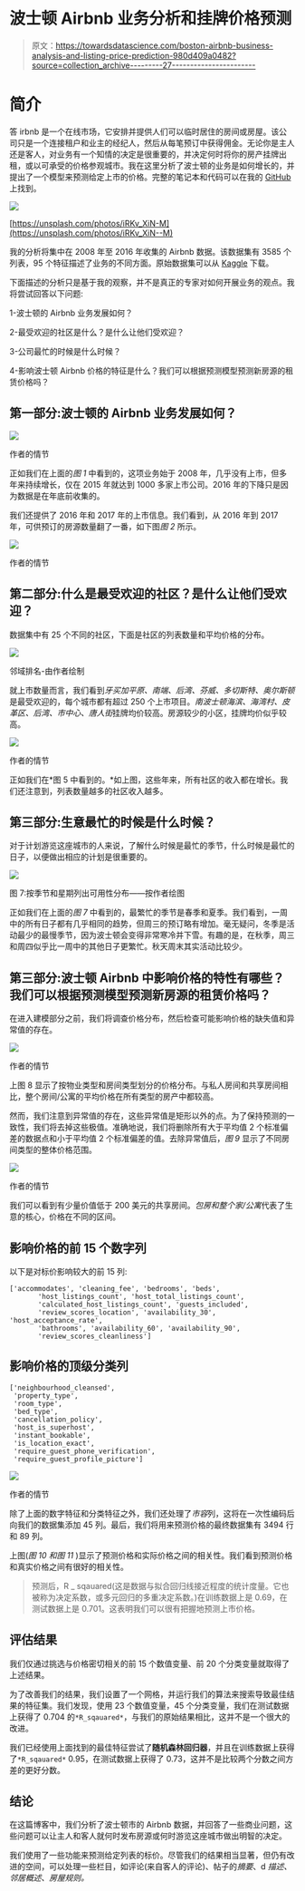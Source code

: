 # 波士顿 Airbnb 业务分析和挂牌价格预测

> 原文：<https://towardsdatascience.com/boston-airbnb-business-analysis-and-listing-price-prediction-980d409a0482?source=collection_archive---------27----------------------->

# **简介**

答 irbnb 是一个在线市场，它安排并提供人们可以临时居住的房间或房屋。该公司只是一个连接租户和业主的经纪人，然后从每笔预订中获得佣金。无论你是主人还是客人，对业务有一个知情的决定是很重要的，并决定何时将你的房产挂牌出租，或以可承受的价格参观城市。我在这里分析了波士顿的业务是如何增长的，并提出了一个模型来预测给定上市的价格。完整的笔记本和代码可以在我的 [GitHub](https://github.com/tmbothe/AirBnB_Analysis) 上找到。

![](img/2c8d23e89b367e7c5792c558be12788e.png)

[https://unsplash.com/photos/iRKv_XiN-M](https://unsplash.com/photos/iRKv_XiN--M)

我的分析将集中在 2008 年至 2016 年收集的 Airbnb 数据。该数据集有 3585 个列表，95 个特征描述了业务的不同方面。原始数据集可以从 [Kaggle](https://www.kaggle.com/airbnb/boston) 下载。

下面描述的分析只是基于我的观察，并不是真正的专家对如何开展业务的观点。我将尝试回答以下问题:

1-波士顿的 Airbnb 业务发展如何？

2-最受欢迎的社区是什么？是什么让他们受欢迎？

3-公司最忙的时候是什么时候？

4-影响波士顿 Airbnb 价格的特征是什么？我们可以根据预测模型预测新房源的租赁价格吗？

## 第一部分:波士顿的 Airbnb 业务发展如何？

![](img/adfed91e6967e10fca66e4be25460eac.png)

作者的情节

正如我们在上面的*图 1* 中看到的，这项业务始于 2008 年，几乎没有上市，但多年来持续增长，仅在 2015 年就达到 1000 多家上市公司。2016 年的下降只是因为数据是在年底前收集的。

我们还提供了 2016 年和 2017 年的上市信息。我们看到，从 2016 年到 2017 年，可供预订的房源数量翻了一番，如下图*图 2* 所示。

![](img/c0f2fc79c58a1f90c9ed1ed6d5269e89.png)

作者的情节

## 第二部分:什么是最受欢迎的社区？是什么让他们受欢迎？

数据集中有 25 个不同的社区，下面是社区的列表数量和平均价格的分布。

![](img/88d78b06ac367ff929b444b00554f61b.png)

邻域排名-由作者绘制

就上市数量而言，我们看到*牙买加平原、南端、后湾、芬威、多切斯特、奥尔斯顿*是最受欢迎的，每个城市都有超过 250 个上市项目。*南波士顿海滨、海湾村、皮革区、后湾、市中心、唐人街*挂牌均价较高。房源较少的小区，挂牌均价似乎较高。

![](img/a1693931e665201422b76642cdef1db7.png)

作者的情节

正如我们在*图 5 中看到的。*如上图，这些年来，所有社区的收入都在增长。我们还注意到，列表数量越多的社区收入越多。

## 第三部分:生意最忙的时候是什么时候？

对于计划游览这座城市的人来说，了解什么时候是最忙的季节，什么时候是最忙的日子，以便做出相应的计划是很重要的。

![](img/ee5e5285e6c0544c29d940c210559115.png)

图 7:按季节和星期列出可用性分布——按作者绘图

正如我们在上面的*图 7* 中看到的，最繁忙的季节是春季和夏季。我们看到，一周中的所有日子都有几乎相同的趋势，但周三的预订略有增加。毫无疑问，冬季是活动最少的最慢季节，因为波士顿会变得非常寒冷并下雪。有趣的是，在秋季，周三和周四似乎比一周中的其他日子更繁忙。秋天周末其实活动比较少。

## 第三部分:波士顿 Airbnb 中影响价格的特性有哪些？我们可以根据预测模型预测新房源的租赁价格吗？

在进入建模部分之前，我们将调查价格分布，然后检查可能影响价格的缺失值和异常值的存在。

![](img/482097e5d24aafce2726a11f6514cc7e.png)

作者的情节

上图 8 显示了按物业类型和房间类型划分的价格分布。与私人房间和共享房间相比，整个房间/公寓的平均价格在所有类型的房产中都较高。

然而，我们注意到异常值的存在，这些异常值是矩形以外的点。为了保持预测的一致性，我们将去掉这些极值。准确地说，我们将删除所有大于平均值 2 个标准偏差的数据点和小于平均值 2 个标准偏差的值。去除异常值后，*图 9* 显示了不同房间类型的整体价格范围。

![](img/1e12500f04c35396beadef007821533e.png)

作者的情节

我们可以看到有少量价值低于 200 美元的共享房间。*包房和整个家/公寓*代表了生意的核心，价格在不同的区间。

## 影响价格的前 15 个数字列

以下是对标价影响较大的前 15 列:

```
['accommodates', 'cleaning_fee', 'bedrooms', 'beds',
       'host_listings_count', 'host_total_listings_count',
       'calculated_host_listings_count', 'guests_included',
       'review_scores_location', 'availability_30', 'host_acceptance_rate',
       'bathrooms', 'availability_60', 'availability_90',
       'review_scores_cleanliness']
```

## 影响价格的顶级分类列

```
['neighbourhood_cleansed',
 'property_type',
 'room_type',
 'bed_type',
 'cancellation_policy',
 'host_is_superhost',
 'instant_bookable',
 'is_location_exact',
 'require_guest_phone_verification',
 'require_guest_profile_picture']
```

![](img/1112886f26867be27adbb6eb154b830e.png)

作者的情节

除了上面的数字特征和分类特征之外，我们还处理了*市容*列，这将在一次性编码后向我们的数据集添加 45 列。最后，我们将用来预测价格的最终数据集有 3494 行和 89 列。

上图(*图 10 和图 11* )显示了预测价格和实际价格之间的相关性。我们看到预测价格和真实价格之间有很好的相关性。

> 预测后，R _ sqauared(这是数据与拟合回归线接近程度的统计度量。它也被称为决定系数，或多元回归的多重决定系数。)在训练数据上是 0.69，在测试数据上是 0.701。这表明我们可以很有把握地预测上市价格。

## 评估结果

我们仅通过挑选与价格密切相关的前 15 个数值变量、前 20 个分类变量就取得了上述结果。

为了改善我们的结果，我们设置了一个网格，并运行我们的算法来搜索导致最佳结果的特征集。我们发现，使用 23 个数值变量，45 个分类变量，我们在测试数据上获得了 0.704 的`*R_sqauared*`，与我们的原始结果相比，这并不是一个很大的改进。

我们已经使用上面找到的最佳特征尝试了**随机森林回归器**，并且在训练数据上获得了`*R_sqauared*` 0.95，在测试数据上获得了 0.73，这并不是比较两个分数之间方差的更好分数。

## 结论

在这篇博客中，我们分析了波士顿市的 Airbnb 数据，并回答了一些商业问题，这些问题可以让主人和客人就何时发布房源或何时游览这座城市做出明智的决定。

我们使用了一些功能来预测给定列表的标价。尽管我们的结果相当显著，但仍有改进的空间，可以处理一些栏目，如评论(来自客人的评论)、帖子的*摘要*、d *描述、邻居概述、房屋规则。*